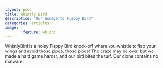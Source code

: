 ```yaml
---
layout: post
title: Whistly Bird
description: "Our homage to Flappy Bird"
categories: articles
image: 
        feature: wb.png
---
```

WhistlyBird is a noisy Flappy Bird knock-off where you whistle to flap your wings and avoid those pipes, those pipes! The craze may be over, but we made a hard game harder, and our bird bites the turf. Our clone contains no malware.


